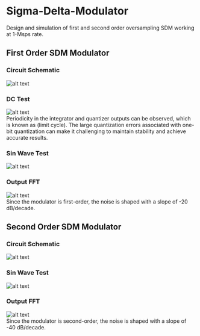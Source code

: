 # Sigma-Delta-Modulator
Design and simulation of first and second order oversampling SDM working at 1-Msps rate.

## First Order SDM Modulator


### Circuit Schematic
![alt text](https://user-images.githubusercontent.com/90058055/225763547-f9375407-bbcc-4099-97c7-0e46172fcb2c.png "Circuit Schematic")

### DC Test
![alt text](https://user-images.githubusercontent.com/90058055/225960379-9875fbad-f4a7-44f8-a855-47d8a794e805.jpg "DC Test")
<br>
Periodicity in the integrator and quantizer outputs can be observed, which is known as (limit cycle). The large
quantization errors associated with one-bit quantization can make it challenging to maintain stability and
achieve accurate results.

### Sin Wave Test
![alt text](https://user-images.githubusercontent.com/90058055/225961652-fa94ae47-6576-446c-aca0-d73db9527303.jpg "Sin Wave Test")

### Output FFT
![alt text](https://user-images.githubusercontent.com/90058055/225962219-6c2135ab-cc3b-4948-8d31-b4574c104508.jpg "Output FFT")
<br>
Since the modulator is first-order, the noise is shaped with a slope of -20 dB/decade. 

## Second Order SDM Modulator

### Circuit Schematic
![alt text](https://user-images.githubusercontent.com/90058055/225964411-02247ea9-6717-4d2c-838f-e58fcf8da72d.png "Output FFT")

### Sin Wave Test
![alt text](https://user-images.githubusercontent.com/90058055/225966488-fa388409-5df7-4784-986d-56fa3f92e5c8.jpg "Sin Wave Test")

### Output FFT
![alt text](https://user-images.githubusercontent.com/90058055/225966655-c077176a-8b00-4b1c-8436-d05f39359b35.jpg "Output FFT")
<br>
Since the modulator is second-order, the noise is shaped with a slope of -40 dB/decade. 
